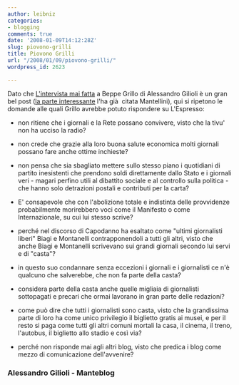 ```yaml
---
author: leibniz
categories:
- blogging
comments: true
date: '2008-01-09T14:12:28Z'
slug: piovono-grilli
title: Piovono Grilli
url: "/2008/01/09/piovono-grilli/"
wordpress_id: 2623

---
```

Dato che [L'intervista mai fatta](http://gilioli.blogautore.espresso.repubblica.it/2008/01/09/lintervista-mai-fatta-a-beppe-grillo/#more-1186) a Beppe Grillo di Alessandro Gilioli è un gran bel post ([la parte interessante](http://www.mantellini.it/2008_01_01_archivio.htm#6322897917810333798) l'ha già  citata Mantellini), qui si ripetono le domande alle quali Grillo avrebbe potuto rispondere su L'Espresso:



	
  * non ritiene che i giornali e la Rete possano convivere, visto che la tivu' non ha ucciso la radio?

	
  * non crede che grazie alla loro buona salute economica molti giornali possano fare anche ottime inchieste?

	
  * non pensa che sia sbagliato mettere sullo stesso piano i quotidiani di partito inesistenti che prendono soldi direttamente dallo Stato e i giornali veri - magari perfino utili al dibattito sociale e al controllo sulla politica - che hanno solo detrazioni postali e contributi per la carta?

	
  * E' consapevole che con l'abolizione totale e indistinta delle provvidenze probabilmente morirebbero voci come il Manifesto o come Internazionale, su cui lui stesso scrive?

	
  * perché nel discorso di Capodanno ha esaltato come "ultimi giornalisti liberi" Biagi e Montanelli contrapponendoli a tutti gli altri, visto che anche Biagi e Montanelli scrivevano sui grandi giornali secondo lui servi e di "casta"?

	
  * in questo suo condannare senza eccezioni i giornali e i giornalisti ce n'è qualcuno che salverebbe, che non fa parte della casta?

	
  * considera parte della casta anche quelle migliaia di giornalisti sottopagati e precari che ormai lavorano in gran parte delle redazioni?

	
  * come può dire che tutti i giornalisti sono casta, visto che la grandissima parte di loro ha come unico privilegio il biglietto gratis ai musei, e per il resto si paga come tutti gli altri comuni mortali la casa, il cinema, il treno, l'autobus, il biglietto allo stadio e così via?

	
  * perché non risponde mai agli altri blog, visto che predica i blog come mezzo di comunicazione dell'avvenire?




### Alessandro Gilioli - Manteblog

